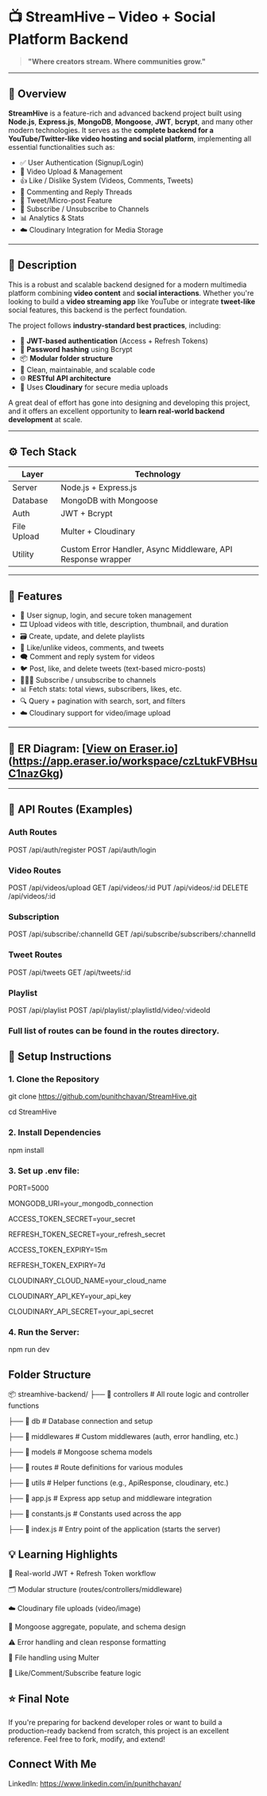 # 📺 StreamHive – Video + Social Platform Backend

> **"Where creators stream. Where communities grow."**

---

## 📌 Overview
**StreamHive** is a feature-rich and advanced backend project built using **Node.js**, **Express.js**, **MongoDB**, **Mongoose**, **JWT**, **bcrypt**, and many other modern technologies. It serves as the **complete backend for a YouTube/Twitter-like video hosting and social platform**, implementing all essential functionalities such as:
- ✅ User Authentication (Signup/Login)
- 🎥 Video Upload & Management
- 👍 Like / Dislike System (Videos, Comments, Tweets)
- 💬 Commenting and Reply Threads
- 📣 Tweet/Micro-post Feature
- 🔔 Subscribe / Unsubscribe to Channels
- 📊 Analytics & Stats
- ☁️ Cloudinary Integration for Media Storage
  
---

## 🚀 Description

This is a robust and scalable backend designed for a modern multimedia platform combining **video content** and **social interactions**. Whether you're looking to build a **video streaming app** like YouTube or integrate **tweet-like** social features, this backend is the perfect foundation.

The project follows **industry-standard best practices**, including:

- 🔐 **JWT-based authentication** (Access + Refresh Tokens)
- 🧂 **Password hashing** using Bcrypt
- 📦 **Modular folder structure**
- 🧼 Clean, maintainable, and scalable code
- 🌐 **RESTful API architecture**
- 📁 Uses **Cloudinary** for secure media uploads

A great deal of effort has gone into designing and developing this project, and it offers an excellent opportunity to **learn real-world backend development** at scale.

---

## ⚙️ Tech Stack

| Layer       | Technology |
|-------------|------------|
| Server      | Node.js + Express.js |
| Database    | MongoDB with Mongoose |
| Auth        | JWT + Bcrypt |
| File Upload | Multer + Cloudinary |
| Utility     | Custom Error Handler, Async Middleware, API Response wrapper |

---

## 🧩 Features

- 🔑 User signup, login, and secure token management
- 🎞️ Upload videos with title, description, thumbnail, and duration
- 🗃️ Create, update, and delete playlists
- 🔄 Like/unlike videos, comments, and tweets
- 🗨️ Comment and reply system for videos
- 🐦 Post, like, and delete tweets (text-based micro-posts)
- 🧑‍🤝‍🧑 Subscribe / unsubscribe to channels
- 📊 Fetch stats: total views, subscribers, likes, etc.
- 🔍 Query + pagination with search, sort, and filters
- ☁️ Cloudinary support for video/image upload

---

## 📸 ER Diagram: [[View on Eraser.io](https://app.eraser.io/workspace/YtPqZ1VogxGy1jzIDkzj)](https://app.eraser.io/workspace/czLtukFVBHsuC1nazGkg)



---

## 🔐 API Routes (Examples)

### Auth Routes
POST   /api/auth/register
POST   /api/auth/login

### Video Routes
POST   /api/videos/upload
GET    /api/videos/:id
PUT    /api/videos/:id
DELETE /api/videos/:id

### Subscription
POST   /api/subscribe/:channelId
GET    /api/subscribe/subscribers/:channelId

### Tweet Routes
POST   /api/tweets
GET    /api/tweets/:id

### Playlist
POST   /api/playlist
POST   /api/playlist/:playlistId/video/:videoId

### Full list of routes can be found in the routes directory.

## 🔧 Setup Instructions

### 1. Clone the Repository

git clone https://github.com/punithchavan/StreamHive.git

cd StreamHive

### 2. Install Dependencies

npm install

### 3. Set up .env file:

PORT=5000

MONGODB_URI=your_mongodb_connection

ACCESS_TOKEN_SECRET=your_secret

REFRESH_TOKEN_SECRET=your_refresh_secret

ACCESS_TOKEN_EXPIRY=15m

REFRESH_TOKEN_EXPIRY=7d

CLOUDINARY_CLOUD_NAME=your_cloud_name

CLOUDINARY_API_KEY=your_api_key

CLOUDINARY_API_SECRET=your_api_secret


### 4. Run the Server:
npm run dev

## Folder Structure

📦 streamhive-backend/
├── 📁 controllers       # All route logic and controller functions

├── 📁 db                # Database connection and setup

├── 📁 middlewares       # Custom middlewares (auth, error handling, etc.)

├── 📁 models            # Mongoose schema models

├── 📁 routes            # Route definitions for various modules

├── 📁 utils             # Helper functions (e.g., ApiResponse, cloudinary, etc.)

├── 📄 app.js            # Express app setup and middleware integration

├── 📄 constants.js      # Constants used across the app

├── 📄 index.js          # Entry point of the application (starts the server)

## 💡 Learning Highlights

🔐 Real-world JWT + Refresh Token workflow

🗂️ Modular structure (routes/controllers/middleware)

☁️ Cloudinary file uploads (video/image)

🧠 Mongoose aggregate, populate, and schema design

⚠️ Error handling and clean response formatting

📁 File handling using Multer

🔄 Like/Comment/Subscribe feature logic

## ⭐ Final Note

If you're preparing for backend developer roles or want to build a production-ready backend from scratch, this project is an excellent reference. Feel free to fork, modify, and extend!

## Connect With Me

LinkedIn: https://www.linkedin.com/in/punithchavan/

